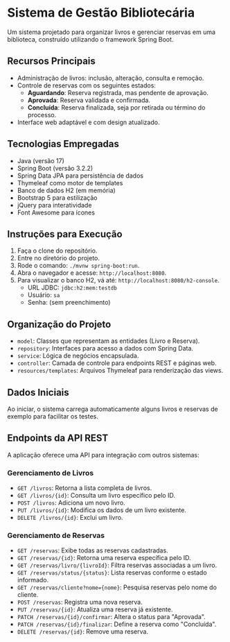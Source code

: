 # Sistema de Gestão Bibliotecária

Um sistema projetado para organizar livros e gerenciar reservas em uma biblioteca, construído utilizando o framework Spring Boot.

## Recursos Principais

- Administração de livros: inclusão, alteração, consulta e remoção.
- Controle de reservas com os seguintes estados:
  - **Aguardando**: Reserva registrada, mas pendente de aprovação.
  - **Aprovada**: Reserva validada e confirmada.
  - **Concluída**: Reserva finalizada, seja por retirada ou término do processo.
- Interface web adaptável e com design atualizado.

## Tecnologias Empregadas

- Java (versão 17)
- Spring Boot (versão 3.2.2)
- Spring Data JPA para persistência de dados
- Thymeleaf como motor de templates
- Banco de dados H2 (em memória)
- Bootstrap 5 para estilização
- jQuery para interatividade
- Font Awesome para ícones

## Instruções para Execução

1. Faça o clone do repositório.
2. Entre no diretório do projeto.
3. Rode o comando: `./mvnw spring-boot:run`.
4. Abra o navegador e acesse: `http://localhost:8080`.
5. Para visualizar o banco H2, vá até: `http://localhost:8080/h2-console`.
   - URL JDBC: `jdbc:h2:mem:testdb`
   - Usuário: `sa`
   - Senha: (sem preenchimento)

## Organização do Projeto

- `model`: Classes que representam as entidades (Livro e Reserva).
- `repository`: Interfaces para acesso a dados com Spring Data.
- `service`: Lógica de negócios encapsulada.
- `controller`: Camada de controle para endpoints REST e páginas web.
- `resources/templates`: Arquivos Thymeleaf para renderização das views.

## Dados Iniciais

Ao iniciar, o sistema carrega automaticamente alguns livros e reservas de exemplo para facilitar os testes.

## Endpoints da API REST

A aplicação oferece uma API para integração com outros sistemas:

### Gerenciamento de Livros

- `GET /livros`: Retorna a lista completa de livros.
- `GET /livros/{id}`: Consulta um livro específico pelo ID.
- `POST /livros`: Adiciona um novo livro.
- `PUT /livros/{id}`: Modifica os dados de um livro existente.
- `DELETE /livros/{id}`: Exclui um livro.

### Gerenciamento de Reservas

- `GET /reservas`: Exibe todas as reservas cadastradas.
- `GET /reservas/{id}`: Retorna uma reserva específica pelo ID.
- `GET /reservas/livro/{livroId}`: Filtra reservas associadas a um livro.
- `GET /reservas/status/{status}`: Lista reservas conforme o estado informado.
- `GET /reservas/cliente?nome={nome}`: Pesquisa reservas pelo nome do cliente.
- `POST /reservas`: Registra uma nova reserva.
- `PUT /reservas/{id}`: Atualiza uma reserva já existente.
- `PATCH /reservas/{id}/confirmar`: Altera o status para "Aprovada".
- `PATCH /reservas/{id}/finalizar`: Define a reserva como "Concluída".
- `DELETE /reservas/{id}`: Remove uma reserva.


